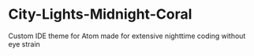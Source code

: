 # City-Lights-Midnight-Coral
Custom IDE theme for Atom made for extensive nighttime coding without eye strain
